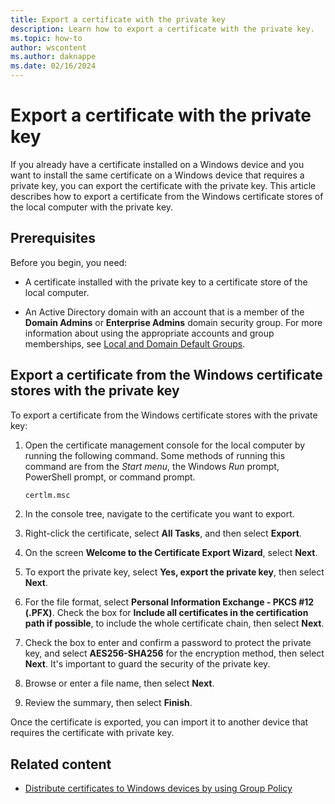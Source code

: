 ```yaml
---
title: Export a certificate with the private key
description: Learn how to export a certificate with the private key.
ms.topic: how-to
author: wscontent
ms.author: daknappe
ms.date: 02/16/2024
---
```


# Export a certificate with the private key

If you already have a certificate installed on a Windows device and you want to install the same certificate on a Windows device that requires a private key, you can export the certificate with the private key. This article describes how to export a certificate from the Windows certificate stores of the local computer with the private key.

## Prerequisites

Before you begin, you need:

- A certificate installed with the private key to a certificate store of the local computer.

- An Active Directory domain with an account that is a member of the **Domain Admins** or **Enterprise Admins** domain security group. For more information about using the appropriate accounts and group memberships, see [Local and Domain Default Groups](/previous-versions/orphan-topics/ws.10/dd728026(v=ws.10)).

## Export a certificate from the Windows certificate stores with the private key

To export a certificate from the Windows certificate stores with the private key:

1. Open the certificate management console for the local computer by running the following command. Some methods of running this command are from the *Start menu*, the Windows *Run* prompt, PowerShell prompt, or command prompt.

   ```cmd
   certlm.msc
   ```

1. In the console tree, navigate to the certificate you want to export.

1. Right-click the certificate, select **All Tasks**, and then select **Export**.

1. On the screen **Welcome to the Certificate Export Wizard**, select **Next**.

1. To export the private key, select **Yes, export the private key**, then select **Next**.

1. For the file format, select **Personal Information Exchange - PKCS #12 (.PFX)**. Check the box for **Include all certificates in the certification path if possible**, to include the whole certificate chain, then select **Next**.

1. Check the box to enter and confirm a password to protect the private key, and select **AES256-SHA256** for the encryption method, then select **Next**. It's important to guard the security of the private key.

1. Browse or enter a file name, then select **Next**.

1. Review the summary, then select **Finish**.

Once the certificate is exported, you can import it to another device that requires the certificate with private key.

## Related content

- [Distribute certificates to Windows devices by using Group Policy](distribute-certificates-group-policy.md)
